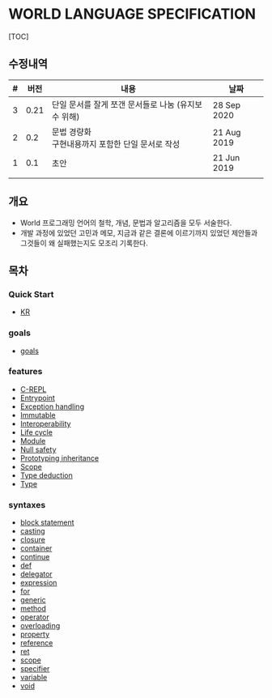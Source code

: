 # WORLD LANGUAGE SPECIFICATION

[TOC]

## 수정내역

| #    | 버전 | 내용                                                    | 날짜          |
| ---- | ---- | --------------------------------------------------------|---------------|
| 3    | 0.21 | 단일 문서를 잘게 쪼갠 문서들로 나눔 (유지보수 위해)     | 28 Sep 2020   |
| 2    | 0.2  | 문법 경량화<br />구현내용까지 포함한 단일 문서로 작성   | 21 Aug 2019   |
| 1    | 0.1  | 초안                                                    | 21 Jun 2019   |
|      |      |                                                         |               |

## 개요
* World 프로그래밍 언어의 철학, 개념, 문법과 알고리즘을 모두 서술한다.
* 개발 과정에 있었던 고민과 메모, 지금과 같은 결론에 이르기까지 있었던 제안들과 그것들이 왜 실패했는지도 모조리 기록한다.

## 목차

### Quick Start

- [KR](md__home_travis_build_kniz_worldlang_docs_QUICK-START-kr.html)

### goals

- [goals](md__home_travis_build_kniz_worldlang_docs_refs_goals_GOALS.html)

### features

- [C-REPL](md__home_travis_build_kniz_worldlang_docs_refs_feats_C-REPL.html)
- [Entrypoint](md__home_travis_build_kniz_worldlang_docs_refs_feats_entrypoint.html)
- [Exception handling](md__home_travis_build_kniz_worldlang_docs_refs_feats_exception_handling.html)
- [Immutable](md__home_travis_build_kniz_worldlang_docs_refs_feats_immutable.html)
- [Interoperability](md__home_travis_build_kniz_worldlang_docs_refs_feats_interoperability.html)
- [Life cycle](md__home_travis_build_kniz_worldlang_docs_refs_feats_life_cycle.html)
- [Module](md__home_travis_build_kniz_worldlang_docs_refs_feats_module.html)
- [Null safety](md__home_travis_build_kniz_worldlang_docs_refs_feats_null_safety.html)
- [Prototyping inheritance](md__home_travis_build_kniz_worldlang_docs_refs_feats_Prototyping_Inheritance.html)
- [Scope](md__home_travis_build_kniz_worldlang_docs_refs_feats_scope.html)
- [Type deduction](md__home_travis_build_kniz_worldlang_docs_refs_feats_Type_deduction.html)
- [Type](md__home_travis_build_kniz_worldlang_docs_refs_feats_type.html)

### syntaxes

- [block statement](md__home_travis_build_kniz_worldlang_docs_refs_syntaxes_blockstmt.html)
- [casting](md__home_travis_build_kniz_worldlang_docs_refs_syntaxes_casting.html)
- [closure](md__home_travis_build_kniz_worldlang_docs_refs_syntaxes_closure.html)
- [container](md__home_travis_build_kniz_worldlang_docs_refs_syntaxes_container.html)
- [continue](md__home_travis_build_kniz_worldlang_docs_refs_syntaxes_continue.html)
- [def](md__home_travis_build_kniz_worldlang_docs_refs_syntaxes_def.html)
- [delegator](md__home_travis_build_kniz_worldlang_docs_refs_syntaxes_delegator.html)
- [expression](md__home_travis_build_kniz_worldlang_docs_refs_syntaxes_expression.html)
- [for](md__home_travis_build_kniz_worldlang_docs_refs_syntaxes_for.html)
- [generic](md__home_travis_build_kniz_worldlang_docs_refs_syntaxes_generic.html)
- [method](md__home_travis_build_kniz_worldlang_docs_refs_syntaxes_method.html)
- [operator](md__home_travis_build_kniz_worldlang_docs_refs_syntaxes_operator.html)
- [overloading](md__home_travis_build_kniz_worldlang_docs_refs_syntaxes_overloading.html)
- [property](md__home_travis_build_kniz_worldlang_docs_refs_syntaxes_property.html)
- [reference](md__home_travis_build_kniz_worldlang_docs_refs_syntaxes_reference.html)
- [ret](md__home_travis_build_kniz_worldlang_docs_refs_syntaxes_ret.html)
- [scope](md__home_travis_build_kniz_worldlang_docs_refs_syntaxes_scope.html)
- [specifier](md__home_travis_build_kniz_worldlang_docs_refs_syntaxes_specifier.html)
- [variable](md__home_travis_build_kniz_worldlang_docs_refs_syntaxes_variable.html)
- [void](md__home_travis_build_kniz_worldlang_docs_refs_syntaxes_void.html)
